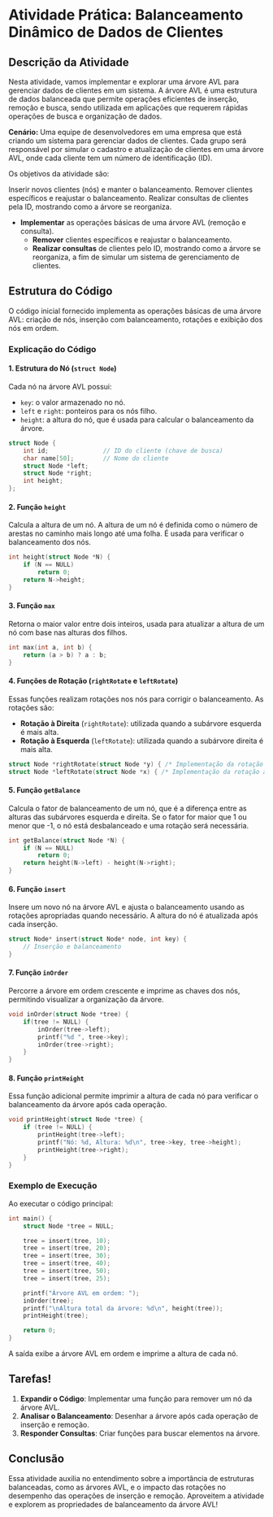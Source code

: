 # Atividade Prática: Balanceamento Dinâmico de Dados de Clientes

## Descrição da Atividade

Nesta atividade, vamos implementar e explorar uma árvore AVL para gerenciar dados de clientes em um sistema. 
A árvore AVL é uma estrutura de dados balanceada que permite operações eficientes de inserção, remoção e busca, sendo utilizada em aplicações que requerem rápidas operações de busca e organização de dados.

**Cenário:** Uma equipe de desenvolvedores em uma empresa que está criando um sistema para gerenciar dados de clientes. Cada grupo será responsável por simular o cadastro e atualização de clientes em uma árvore AVL, onde cada cliente tem um número de identificação (ID).

Os objetivos da atividade são:

Inserir novos clientes (nós) e manter o balanceamento.
Remover clientes específicos e reajustar o balanceamento.
Realizar consultas de clientes pela ID, mostrando como a árvore se reorganiza.

- **Implementar** as operações básicas de uma árvore AVL (remoção e consulta).
  - **Remover** clientes específicos e reajustar o balanceamento.
  - **Realizar consultas** de clientes pelo ID, mostrando como a árvore se reorganiza, a fim de simular um sistema de gerenciamento de clientes.

## Estrutura do Código

O código inicial fornecido implementa as operações básicas de uma árvore AVL: criação de nós, inserção com balanceamento, rotações e exibição dos nós em ordem.

### Explicação do Código

#### 1. Estrutura do Nó (`struct Node`)
Cada nó na árvore AVL possui:
- `key`: o valor armazenado no nó.
- `left` e `right`: ponteiros para os nós filho.
- `height`: a altura do nó, que é usada para calcular o balanceamento da árvore.

```c
struct Node {
    int id;               // ID do cliente (chave de busca)
    char name[50];        // Nome do cliente
    struct Node *left;
    struct Node *right;
    int height;
};
```

#### 2. Função `height`
Calcula a altura de um nó. A altura de um nó é definida como o número de arestas no caminho mais longo até uma folha. É usada para verificar o balanceamento dos nós.

```c
int height(struct Node *N) {
    if (N == NULL)
        return 0;
    return N->height;
}
```

#### 3. Função `max`
Retorna o maior valor entre dois inteiros, usada para atualizar a altura de um nó com base nas alturas dos filhos.

```c
int max(int a, int b) {
    return (a > b) ? a : b;
}
```

#### 4. Funções de Rotação (`rightRotate` e `leftRotate`)
Essas funções realizam rotações nos nós para corrigir o balanceamento. As rotações são:
- **Rotação à Direita** (`rightRotate`): utilizada quando a subárvore esquerda é mais alta.
- **Rotação à Esquerda** (`leftRotate`): utilizada quando a subárvore direita é mais alta.

```c
struct Node *rightRotate(struct Node *y) { /* Implementação da rotação à direita */ }
struct Node *leftRotate(struct Node *x) { /* Implementação da rotação à esquerda */ }
```

#### 5. Função `getBalance`
Calcula o fator de balanceamento de um nó, que é a diferença entre as alturas das subárvores esquerda e direita. Se o fator for maior que 1 ou menor que -1, o nó está desbalanceado e uma rotação será necessária.

```c
int getBalance(struct Node *N) {
    if (N == NULL)
        return 0;
    return height(N->left) - height(N->right);
}
```

#### 6. Função `insert`
Insere um novo nó na árvore AVL e ajusta o balanceamento usando as rotações apropriadas quando necessário. A altura do nó é atualizada após cada inserção.

```c
struct Node* insert(struct Node* node, int key) {
    // Inserção e balanceamento
}
```

#### 7. Função `inOrder`
Percorre a árvore em ordem crescente e imprime as chaves dos nós, permitindo visualizar a organização da árvore.

```c
void inOrder(struct Node *tree) {
    if(tree != NULL) {
        inOrder(tree->left);
        printf("%d ", tree->key);
        inOrder(tree->right);
    }
}
```

#### 8. Função `printHeight`
Essa função adicional permite imprimir a altura de cada nó para verificar o balanceamento da árvore após cada operação.

```c
void printHeight(struct Node *tree) {
    if (tree != NULL) {
        printHeight(tree->left);
        printf("Nó: %d, Altura: %d\n", tree->key, tree->height);
        printHeight(tree->right);
    }
}
```

### Exemplo de Execução

Ao executar o código principal:

```c
int main() {
    struct Node *tree = NULL;

    tree = insert(tree, 10);
    tree = insert(tree, 20);
    tree = insert(tree, 30);
    tree = insert(tree, 40);
    tree = insert(tree, 50);
    tree = insert(tree, 25);

    printf("Árvore AVL em ordem: ");
    inOrder(tree);
    printf("\nAltura total da árvore: %d\n", height(tree));
    printHeight(tree);

    return 0;
}
```

A saída exibe a árvore AVL em ordem e imprime a altura de cada nó.

## Tarefas!

1. **Expandir o Código**: Implementar uma função para remover um nó da árvore AVL.
2. **Analisar o Balanceamento**: Desenhar a árvore após cada operação de inserção e remoção.
3. **Responder Consultas**: Criar funções para buscar elementos na árvore.

## Conclusão

Essa atividade auxilia no entendimento sobre a importância de estruturas balanceadas, como as árvores AVL, e o impacto das rotações no desempenho das operações de inserção e remoção. 
Aproveitem a atividade e explorem as propriedades de balanceamento da árvore AVL!
```
